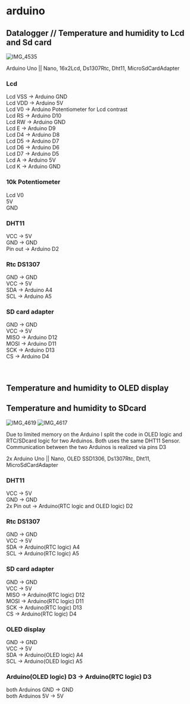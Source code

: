 # arduino
## Datalogger // Temperature and humidity to Lcd and Sd card 
![IMG_4535](https://github.com/FrankSiyli/arduino/assets/123658730/bb82328d-cf23-40aa-92bc-c8a03025e477)


Arduino Uno || Nano, 16x2Lcd, Ds1307Rtc, Dht11, MicroSdCardAdapter

### Lcd
Lcd VSS -> Arduino GND
<br/>
Lcd VDD -> Arduino 5V
<br/>
Lcd V0 -> Arduino Potentiometer for Lcd contrast 
<br/>
Lcd RS -> Arduino D10
<br/>
Lcd RW -> Arduino GND
<br/>
Lcd E -> Arduino D9
<br/>
Lcd D4 -> Arduino D8
<br/>
Lcd D5 -> Arduino D7
<br/>
Lcd D6 -> Arduino D6
<br/>
Lcd D7 -> Arduino D5
<br/>
Lcd A -> Arduino 5V
<br/>
Lcd K -> Arduino GND

### 10k Potentiometer
Lcd V0
<br/>
5V
<br/>
GND

### DHT11
VCC -> 5V
<br/>
GND -> GND
<br/>
Pin out -> Arduino D2

### Rtc DS1307
GND -> GND
<br/>
VCC -> 5V
<br/>
SDA -> Arduino A4
<br/>
SCL -> Arduino A5

### SD card adapter
GND -> GND
<br/>
VCC -> 5V
<br/>
MISO -> Arduino D12
<br/>
MOSI -> Arduino D11
<br/>
SCK -> Arduino D13
<br/>
CS -> Arduino D4
<br/>
<br/>
<br/>



## Temperature and humidity to OLED display
## Temperature and humidity to SDcard
![IMG_4619](https://github.com/FrankSiyli/arduino/assets/123658730/383d85fe-2b2c-4116-9ee3-30bb6d2c8001)
![IMG_4617](https://github.com/FrankSiyli/arduino/assets/123658730/6ab4d51f-6821-4457-a998-731549b969b8)

Due to limited memory on the Arduino I split the code in OLED logic and RTC/SDcard logic for two Arduinos. Both uses the same DHT11 Sensor.
Communication between the two Arduinos is realized via pins D3

2x Arduino Uno || Nano, OLED SSD1306, Ds1307Rtc, Dht11, MicroSdCardAdapter


### DHT11
VCC -> 5V
<br/>
GND -> GND
<br/>
2x Pin out -> Arduino(RTC logic and OLED logic) D2

### Rtc DS1307
GND -> GND
<br/>
VCC -> 5V
<br/>
SDA -> Arduino(RTC logic)  A4
<br/>
SCL -> Arduino(RTC logic) A5

### SD card adapter
GND -> GND
<br/>
VCC -> 5V
<br/>
MISO -> Arduino(RTC logic) D12
<br/>
MOSI -> Arduino(RTC logic) D11
<br/>
SCK -> Arduino(RTC logic) D13
<br/>
CS -> Arduino(RTC logic) D4

### OLED display

GND -> GND
<br/>
VCC -> 5V
<br/>
SDA -> Arduino(OLED logic)  A4
<br/>
SCL -> Arduino(OLED logic) A5
<br/>


### Arduino(OLED logic) D3 -> Arduino(RTC logic) D3
both Arduinos GND -> GND
<br/>
both Arduinos 5V -> 5V






